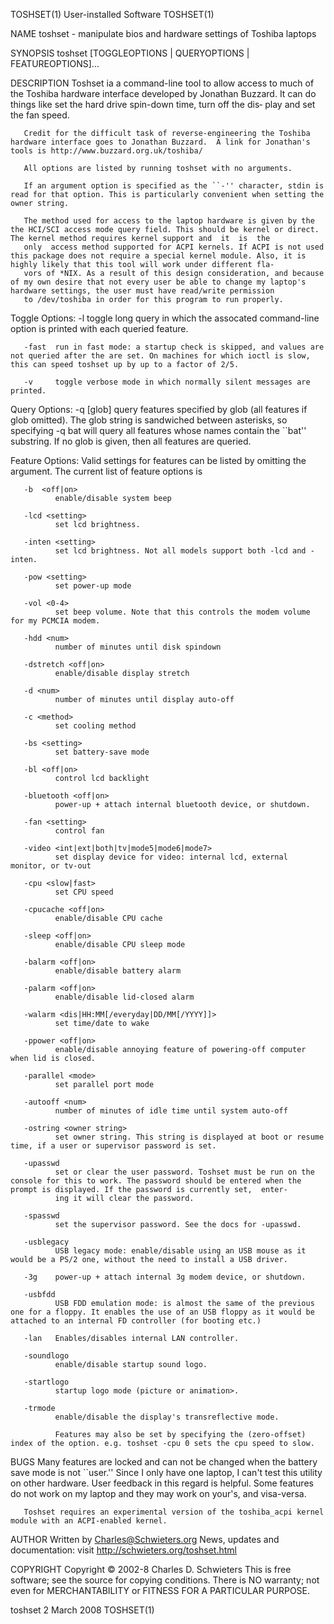TOSHSET(1)                                                                               User-installed Software                                                                               TOSHSET(1)

NAME
       toshset - manipulate bios and hardware settings of Toshiba laptops

SYNOPSIS
       toshset [TOGGLEOPTIONS | QUERYOPTIONS | FEATUREOPTIONS]...

DESCRIPTION
       Toshset ia a command-line tool to allow access to much of the Toshiba hardware interface developed by Jonathan Buzzard. It can do things like set the hard drive spin-down time, turn off the dis‐
       play and set the fan speed.

       Credit for the difficult task of reverse-engineering the Toshiba hardware interface goes to Jonathan Buzzard.  A link for Jonathan's tools is http://www.buzzard.org.uk/toshiba/

       All options are listed by running toshset with no arguments.

       If an argument option is specified as the ``-'' character, stdin is read for that option. This is particularly convenient when setting the owner string.

       The method used for access to the laptop hardware is given by the the HCI/SCI access mode query field. This should be kernel or direct. The kernel method requires kernel support and  it  is  the
       only  access method supported for ACPI kernels. If ACPI is not used this package does not require a special kernel module. Also, it is highly likely that this tool will work under different fla‐
       vors of *NIX. As a result of this design consideration, and because of my own desire that not every user be able to change my laptop's hardware settings, the user must have read/write permission
       to /dev/toshiba in order for this program to run properly.

   Toggle Options:
       -l     toggle long query in which the assocated command-line option is printed with each queried feature.

       -fast  run in fast mode: a startup check is skipped, and values are not queried after the are set. On machines for which ioctl is slow, this can speed toshset up by up to a factor of 2/5.

       -v     toggle verbose mode in which normally silent messages are printed.

   Query Options:
       -q  [glob]
              query  features  specified  by  glob  (all features if glob omitted). The glob string is sandwiched between asterisks, so specifying -q bat will query all features whose names contain the
              ``bat'' substring. If no glob is given, then all features are queried.

   Feature Options:
       Valid settings for features can be listed by omitting the argument. The current list of feature options is

       -b  <off|on>
              enable/disable system beep

       -lcd <setting>
              set lcd brightness.

       -inten <setting>
              set lcd brightness. Not all models support both -lcd and -inten.

       -pow <setting>
              set power-up mode

       -vol <0-4>
              set beep volume. Note that this controls the modem volume for my PCMCIA modem.

       -hdd <num>
              number of minutes until disk spindown

       -dstretch <off|on>
              enable/disable display stretch

       -d <num>
              number of minutes until display auto-off

       -c <method>
              set cooling method

       -bs <setting>
              set battery-save mode

       -bl <off|on>
              control lcd backlight

       -bluetooth <off|on>
              power-up + attach internal bluetooth device, or shutdown.

       -fan <setting>
              control fan

       -video <int|ext|both|tv|mode5|mode6|mode7>
              set display device for video: internal lcd, external monitor, or tv-out

       -cpu <slow|fast>
              set CPU speed

       -cpucache <off|on>
              enable/disable CPU cache

       -sleep <off|on>
              enable/disable CPU sleep mode

       -balarm <off|on>
              enable/disable battery alarm

       -palarm <off|on>
              enable/disable lid-closed alarm

       -walarm <dis|HH:MM[/everyday|DD/MM[/YYYY]]>
              set time/date to wake

       -ppower <off|on>
              enable/disable annoying feature of powering-off computer when lid is closed.

       -parallel <mode>
              set parallel port mode

       -autooff <num>
              number of minutes of idle time until system auto-off

       -ostring <owner string>
              set owner string. This string is displayed at boot or resume time, if a user or supervisor password is set.

       -upasswd
              set or clear the user password. Toshset must be run on the console for this to work. The password should be entered when the prompt is displayed. If the password is currently set,  enter‐
              ing it will clear the password.

       -spasswd
              set the supervisor password. See the docs for -upasswd.

       -usblegacy
              USB legacy mode: enable/disable using an USB mouse as it would be a PS/2 one, without the need to install a USB driver.

       -3g    power-up + attach internal 3g modem device, or shutdown.

       -usbfdd
              USB FDD emulation mode: is almost the same of the previous one for a floppy. It enables the use of an USB floppy as it would be attached to an internal FD controller (for booting etc.)

       -lan   Enables/disables internal LAN controller.

       -soundlogo
              enable/disable startup sound logo.

       -startlogo
              startup logo mode (picture or animation>.

       -trmode
              enable/disable the display's transreflective mode.

              Features may also be set by specifying the (zero-offset) index of the option. e.g. toshset -cpu 0 sets the cpu speed to slow.

BUGS
       Many  features  are  locked  and  can  not be changed when the battery save mode is not ``user.'' Since I only have one laptop, I can't test this utility on other hardware. User feedback in this
       regard is helpful. Some features do not work on my laptop and they may work on your's, and visa-versa.

       Toshset requires an experimental version of the toshiba_acpi kernel module with an ACPI-enabled kernel.

AUTHOR
       Written by <Charles@Schwieters.org>
       News, updates and documentation: visit http://schwieters.org/toshset.html

COPYRIGHT
       Copyright © 2002-8 Charles D. Schwieters
       This is free software; see the source for copying conditions.  There is NO warranty; not even for MERCHANTABILITY or FITNESS FOR A PARTICULAR PURPOSE.

toshset 2                                                                                       March 2008                                                                                     TOSHSET(1)
